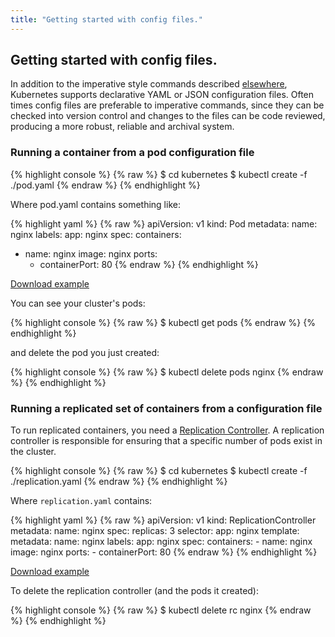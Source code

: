 ```yaml
---
title: "Getting started with config files."
---
```



## Getting started with config files.

In addition to the imperative style commands described [elsewhere](simple-nginx.html), Kubernetes
supports declarative YAML or JSON configuration files.  Often times config files are preferable
to imperative commands, since they can be checked into version control and changes to the files
can be code reviewed, producing a more robust, reliable and archival system.

### Running a container from a pod configuration file

{% highlight console %}
{% raw %}
$ cd kubernetes
$ kubectl create -f ./pod.yaml
{% endraw %}
{% endhighlight %}

Where pod.yaml contains something like:

<!-- BEGIN MUNGE: EXAMPLE pod.yaml -->

{% highlight yaml %}
{% raw %}
apiVersion: v1
kind: Pod
metadata:
  name: nginx
  labels:
    app: nginx
spec:
  containers:
  - name: nginx
    image: nginx
    ports:
    - containerPort: 80
{% endraw %}
{% endhighlight %}

[Download example](pod.yaml)
<!-- END MUNGE: EXAMPLE pod.yaml -->

You can see your cluster's pods:

{% highlight console %}
{% raw %}
$ kubectl get pods
{% endraw %}
{% endhighlight %}

and delete the pod you just created:

{% highlight console %}
{% raw %}
$ kubectl delete pods nginx
{% endraw %}
{% endhighlight %}

### Running a replicated set of containers from a configuration file

To run replicated containers, you need a [Replication Controller](replication-controller.html).
A replication controller is responsible for ensuring that a specific number of pods exist in the
cluster.

{% highlight console %}
{% raw %}
$ cd kubernetes
$ kubectl create -f ./replication.yaml
{% endraw %}
{% endhighlight %}

Where `replication.yaml` contains:

<!-- BEGIN MUNGE: EXAMPLE replication.yaml -->

{% highlight yaml %}
{% raw %}
apiVersion: v1
kind: ReplicationController
metadata:
  name: nginx
spec:
  replicas: 3
  selector:
    app: nginx
  template:
    metadata:
      name: nginx
      labels:
        app: nginx
    spec:
      containers:
      - name: nginx
        image: nginx
        ports:
        - containerPort: 80
{% endraw %}
{% endhighlight %}

[Download example](replication.yaml)
<!-- END MUNGE: EXAMPLE replication.yaml -->

To delete the replication controller (and the pods it created):

{% highlight console %}
{% raw %}
$ kubectl delete rc nginx
{% endraw %}
{% endhighlight %}



